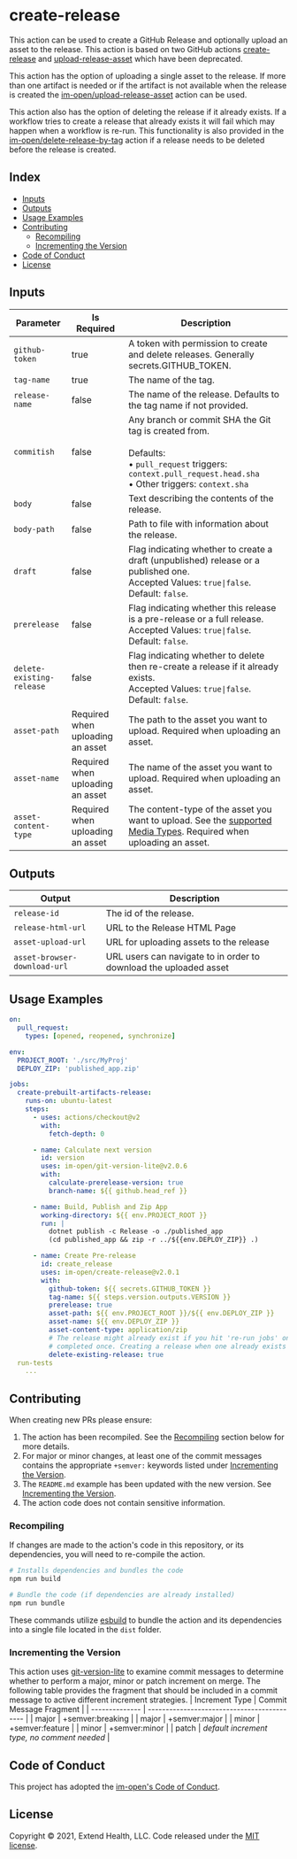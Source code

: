 # create-release

This action can be used to create a GitHub Release and optionally upload an asset to the release.  This action is based on two GitHub actions [create-release] and [upload-release-asset] which have been deprecated.

This action has the option of uploading a single asset to the release.  If more than one artifact is needed or if the artifact is not available when the release is created the [im-open/upload-release-asset] action can be used.

This action also has the option of deleting the release if it already exists.  If a workflow tries to create a release that already exists it will fail which may happen when a workflow is re-run.  This functionality is also provided in the [im-open/delete-release-by-tag] action if a release needs to be deleted before the release is created.

## Index

- [Inputs](#inputs)
- [Outputs](#outputs)
- [Usage Examples](#usage-examples)
- [Contributing](#contributing)
  - [Recompiling](#recompiling)
  - [Incrementing the Version](#incrementing-the-version)
- [Code of Conduct](#code-of-conduct)
- [License](#license)

## Inputs
| Parameter                 | Is Required                      | Description                                                                                                                                                                   |
| ------------------------- | -------------------------------- | ----------------------------------------------------------------------------------------------------------------------------------------------------------------------------- |
| `github-token`            | true                             | A token with permission to create and delete releases.  Generally secrets.GITHUB_TOKEN.                                                                                       |
| `tag-name`                | true                             | The name of the tag.                                                                                                                                                          |
| `release-name`            | false                            | The name of the release. Defaults to the tag name if not provided.                                                                                                            |
| `commitish`               | false                            | Any branch or commit SHA the Git tag is created from. <br/><br/>Defaults: <br/>• `pull_request` triggers: `context.pull_request.head.sha`<br/>• Other triggers: `context.sha` |
| `body`                    | false                            | Text describing the contents of the release.                                                                                                                                  |
| `body-path`               | false                            | Path to file with information about the release.                                                                                                                              |
| `draft`                   | false                            | Flag indicating whether to create a draft (unpublished) release or a published one.<br/>Accepted Values: `true\|false`.  Default: `false`.                                    |
| `prerelease`              | false                            | Flag indicating whether this release is a pre-release or a full release.<br/>Accepted Values: `true\|false`.  Default: `false`.                                               |
| `delete-existing-release` | false                            | Flag indicating whether to delete then re-create a release if it already exists.<br/>Accepted Values: `true\|false`.  Default: `false`.                                       |
| `asset-path`              | Required when uploading an asset | The path to the asset you want to upload.  Required when uploading an asset.                                                                                                  |
| `asset-name`              | Required when uploading an asset | The name of the asset you want to upload.   Required when uploading an asset.                                                                                                 |
| `asset-content-type`      | Required when uploading an asset | The content-type of the asset you want to upload. See the [supported Media Types].  Required when uploading an asset.                                                         |

## Outputs
| Output                       | Description                                                       |
| ---------------------------- | ----------------------------------------------------------------- |
| `release-id`                 | The id of the release.                                            |
| `release-html-url`           | URL to the Release HTML Page                                      |
| `asset-upload-url`           | URL for uploading assets to the release                           |
| `asset-browser-download-url` | URL users can navigate to in order to download the uploaded asset |

## Usage Examples

```yml
on: 
  pull_request:
    types: [opened, reopened, synchronize]

env:
  PROJECT_ROOT: './src/MyProj'
  DEPLOY_ZIP: 'published_app.zip'

jobs:
  create-prebuilt-artifacts-release:
    runs-on: ubuntu-latest
    steps:
      - uses: actions/checkout@v2
        with: 
          fetch-depth: 0

      - name: Calculate next version
        id: version
        uses: im-open/git-version-lite@v2.0.6
        with:
          calculate-prerelease-version: true
          branch-name: ${{ github.head_ref }}

      - name: Build, Publish and Zip App
        working-directory: ${{ env.PROJECT_ROOT }}
        run: |
          dotnet publish -c Release -o ./published_app 
          (cd published_app && zip -r ../${{env.DEPLOY_ZIP}} .)

      - name: Create Pre-release
        id: create_release
        uses: im-open/create-release@v2.0.1
        with:
          github-token: ${{ secrets.GITHUB_TOKEN }}
          tag-name: ${{ steps.version.outputs.VERSION }}
          prerelease: true
          asset-path: ${{ env.PROJECT_ROOT }}/${{ env.DEPLOY_ZIP }}
          asset-name: ${{ env.DEPLOY_ZIP }}
          asset-content-type: application/zip
          # The release might already exist if you hit 're-run jobs' on a workflow run that already
          # completed once. Creating a release when one already exists will fail, add the tag to delete it.
          delete-existing-release: true
  run-tests    
    ...
```

## Contributing

When creating new PRs please ensure:
1. The action has been recompiled.  See the [Recompiling](#recompiling) section below for more details.
2. For major or minor changes, at least one of the commit messages contains the appropriate `+semver:` keywords listed under [Incrementing the Version](#incrementing-the-version).
3. The `README.md` example has been updated with the new version.  See [Incrementing the Version](#incrementing-the-version).
4. The action code does not contain sensitive information.

### Recompiling

If changes are made to the action's code in this repository, or its dependencies, you will need to re-compile the action.

```sh
# Installs dependencies and bundles the code
npm run build

# Bundle the code (if dependencies are already installed)
npm run bundle
```

These commands utilize [esbuild](https://esbuild.github.io/getting-started/#bundling-for-node) to bundle the action and
its dependencies into a single file located in the `dist` folder.

### Incrementing the Version

This action uses [git-version-lite] to examine commit messages to determine whether to perform a major, minor or patch increment on merge.  The following table provides the fragment that should be included in a commit message to active different increment strategies.
| Increment Type | Commit Message Fragment                     |
| -------------- | ------------------------------------------- |
| major          | +semver:breaking                            |
| major          | +semver:major                               |
| minor          | +semver:feature                             |
| minor          | +semver:minor                               |
| patch          | *default increment type, no comment needed* |

## Code of Conduct

This project has adopted the [im-open's Code of Conduct](https://github.com/im-open/.github/blob/master/CODE_OF_CONDUCT.md).

## License

Copyright &copy; 2021, Extend Health, LLC. Code released under the [MIT license](LICENSE).

[git-version-lite]: https://github.com/im-open/git-version-lite
[create-release]: https://github.com/actions/create-release
[upload-release-asset]: https://github.com/actions/upload-release-asset
[im-open/delete-release-by-tag]: https://github.com/im-open/delete-release-by-tag
[im-open/upload-release-asset]: https://github.com/im-open/upload-release-asset
[supported Media Types]: https://www.iana.org/assignments/media-types/media-types.xhtml
